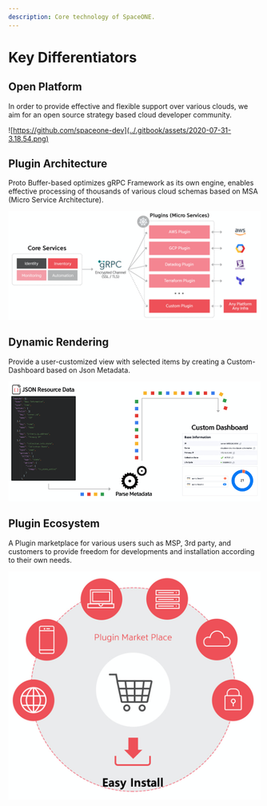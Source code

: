 ```yaml
---
description: Core technology of SpaceONE.
---
```


# Key Differentiators

## Open Platform

In order to provide effective and flexible support over various clouds, we aim for an open source strategy based cloud developer community.

![https://github.com/spaceone-dev](../.gitbook/assets/2020-07-31-3.18.54.png)



## Plugin Architecture

Proto Buffer-based optimizes gRPC Framework as its own engine, enables effective processing of thousands of various cloud schemas based on MSA \(Micro Service Architecture\).

![](../.gitbook/assets/2020-07-31-3.23.50.png)

## Dynamic Rendering

Provide a user-customized view with selected items by creating a Custom-Dashboard based on Json Metadata.

![](../.gitbook/assets/2020-07-31-3.25.39.png)

## Plugin Ecosystem

A Plugin marketplace for various users such as MSP, 3rd party, and customers to provide freedom for developments and installation according to their own needs.

![](../.gitbook/assets/2020-07-31-3.29.34.png)

